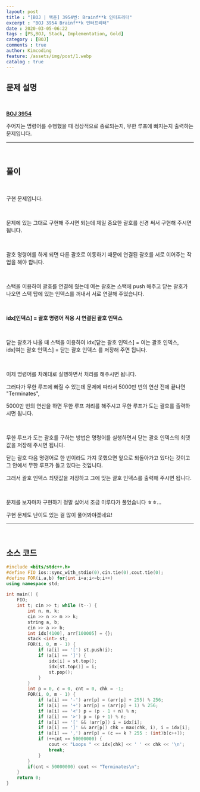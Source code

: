 ```yaml
---
layout: post
title : "[BOJ | 백준] 3954번: Brainf**k 인터프리터"
excerpt : "BOJ 3954 Brainf**k 인터프리터"
date : 2020-03-05-06:22
tags : [PS,BOJ, Stack, Implementation, Gold]
category : [BOJ]
comments : true
author: Kimcoding
feature: /assets/img/post/1.webp
catalog : true
---
```


## 문제 설명

<br/>

**[BOJ 3954](https://www.acmicpc.net/problem/3954)**


주어지는 명령어를 수행했을 때 정상적으로 종료되는지, 무한 루프에 빠지는지 출력하는 문제입니다.

---
<br/>

## 풀이

<br/>

구현 문제입니다.

<br/>

문제에 있는 그대로 구현해 주시면 되는데 제일 중요한 괄호를 신경 써서 구현해 주시면 됩니다.

<br/>

괄호 명령어를 하게 되면 다른 괄호로 이동하기 때문에
연결된 괄호를 서로 이어주는 작업을 해야 합니다.

<br/>

스택을 이용하여 괄호를 연결해 줬는데
여는 괄호는 스택에 push 해주고 닫는 괄호가 나오면 스택 탑에 있는 인덱스를 꺼내서 서로 연결해 주었습니다.

<br/>

**idx[인덱스] = 괄호 명령어 적용 시 연결된 괄호 인덱스**

<br/>

닫는 괄호가 나올 때 스택을 이용하여
idx[닫는 괄호 인덱스] = 여는 괄호 인덱스, idx[여는 괄호 인덱스] = 닫는 괄호 인덱스
를 저장해 주면 됩니다.

<br/>

이제 명령어를 차례대로 실행하면서 처리를 해주시면 됩니다.

그러다가 무한 루프에 빠질 수 있는데 문제에 따라서 5000만 번의 연산 전에 끝나면 "Terminates",

5000만 번의 연산을 하면 무한 루프 처리를 해주시고
무한 루프가 도는 괄호를 출력하시면 됩니다.

<br/>

무한 루프가 도는 괄호를 구하는 방법은 명령어를 실행하면서 닫는 괄호 인덱스의 최댓값을 저장해 주시면 됩니다.

닫는 괄호 다음 명령어로 한 번이라도 가지 못했으면 앞으로 되돌아가고 있다는 것이고 그 안에서 무한 루프가 돌고 있다는 것입니다.

그래서 괄호 인덱스 최댓값을 저장하고 그에 맞는 괄호 인덱스를 출력해 주시면 됩니다.

<br/>

문제를 보자마자 구현하기 정말 싫어서 조금 미루다가 풀었습니다 ㅎㅎ...

구현 문제도 난이도 있는 걸 많이 풀어봐야겠네요!

---

<br/>

## <i class="fa fa-code"></i> 소스 코드

```cpp
#include <bits/stdc++.h>
#define FIO ios::sync_with_stdio(0),cin.tie(0),cout.tie(0);
#define FOR(i,a,b) for(int i=a;i<=b;i++)
using namespace std;

int main() {
	FIO;
	int t; cin >> t; while (t--) {
		int n, m, k;
		cin >> n >> m >> k;
		string a, b;
		cin >> a >> b;
		int idx[4100], arr[100005] = {};
		stack <int> st;
		FOR(i, 0, m - 1) {
			if (a[i] == '[') st.push(i);
			if (a[i] == ']') {
				idx[i] = st.top();
				idx[st.top()] = i;
				st.pop();
			}
		}
		int p = 0, c = 0, cnt = 0, chk = -1;
		FOR(i, 0, m - 1) {
			if (a[i] == '-') arr[p] = (arr[p] + 255) % 256;
			if (a[i] == '+') arr[p] = (arr[p] + 1) % 256;
			if (a[i] == '<') p = (p - 1 + n) % n;
			if (a[i] == '>') p = (p + 1) % n;
			if (a[i] == '[' && !arr[p]) i = idx[i];
			if (a[i] == ']' && arr[p]) chk = max(chk, i), i = idx[i];
			if (a[i] == ',') arr[p] = (c == k ? 255 : (int)b[c++]);
			if (++cnt == 50000000) {
				cout << "Loops " << idx[chk] << ' ' << chk << '\n';
				break;
			}
		}
		if(cnt < 50000000) cout << "Terminates\n";
	}
	return 0;
}
```
